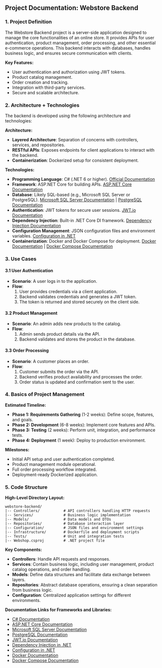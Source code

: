 ## Project Documentation: Webstore Backend

### 1. Project Definition
The Webstore Backend project is a server-side application designed to manage the core functionalities of an online store. It provides APIs for user authentication, product management, order processing, and other essential e-commerce operations. This backend interacts with databases, handles business logic, and ensures secure communication with clients.

**Key Features:**
- User authentication and authorization using JWT tokens.
- Product catalog management.
- Order creation and tracking.
- Integration with third-party services.
- Secure and scalable architecture.

### 2. Architecture + Technologies
The backend is developed using the following architecture and technologies:

**Architecture:**
- **Layered Architecture**: Separation of concerns with controllers, services, and repositories.
- **RESTful APIs**: Exposes endpoints for client applications to interact with the backend.
- **Containerization**: Dockerized setup for consistent deployment.

**Technologies:**
- **Programming Language**: C# (.NET 6 or higher). [Official Documentation](https://learn.microsoft.com/en-us/dotnet/)
- **Framework**: ASP.NET Core for building APIs. [ASP.NET Core Documentation](https://learn.microsoft.com/en-us/aspnet/core/)
- **Database**: Likely SQL-based (e.g., Microsoft SQL Server or PostgreSQL). [Microsoft SQL Server Documentation](https://learn.microsoft.com/en-us/sql/) | [PostgreSQL Documentation](https://www.postgresql.org/docs/)
- **Authentication**: JWT tokens for secure user sessions. [JWT.io Documentation](https://jwt.io/introduction/)
- **Dependency Injection**: Built-in .NET Core DI framework. [Dependency Injection Documentation](https://learn.microsoft.com/en-us/dotnet/core/extensions/dependency-injection)
- **Configuration Management**: JSON configuration files and environment variables. [Configuration in .NET](https://learn.microsoft.com/en-us/aspnet/core/fundamentals/configuration/)
- **Containerization**: Docker and Docker Compose for deployment. [Docker Documentation](https://docs.docker.com/) | [Docker Compose Documentation](https://docs.docker.com/compose/)

### 3. Use Cases

#### 3.1 User Authentication
- **Scenario**: A user logs in to the application.
- **Flow**:
  1. User provides credentials via a client application.
  2. Backend validates credentials and generates a JWT token.
  3. The token is returned and stored securely on the client side.

#### 3.2 Product Management
- **Scenario**: An admin adds new products to the catalog.
- **Flow**:
  1. Admin sends product details via the API.
  2. Backend validates and stores the product in the database.

#### 3.3 Order Processing
- **Scenario**: A customer places an order.
- **Flow**:
  1. Customer submits the order via the API.
  2. Backend verifies product availability and processes the order.
  3. Order status is updated and confirmation sent to the user.

### 4. Basics of Project Management

**Estimated Timeline:**
- **Phase 1: Requirements Gathering** (1-2 weeks): Define scope, features, and goals.
- **Phase 2: Development** (6-8 weeks): Implement core features and APIs.
- **Phase 3: Testing** (2 weeks): Perform unit, integration, and performance tests.
- **Phase 4: Deployment** (1 week): Deploy to production environment.

**Milestones:**
- Initial API setup and user authentication completed.
- Product management module operational.
- Full order processing workflow integrated.
- Deployment-ready Dockerized application.

### 5. Code Structure

**High-Level Directory Layout:**
```
webstore-backend/
|-- Controllers/           # API controllers handling HTTP requests
|-- Services/              # Business logic implementation
|-- Models/                # Data models and DTOs
|-- Repositories/          # Database interaction layer
|-- Configuration/         # JSON files and environment settings
|-- Infrastructure/        # Dockerfile and deployment scripts
|-- Tests/                 # Unit and integration tests
|-- Webshop.csproj         # .NET project file
```

**Key Components:**
- **Controllers**: Handle API requests and responses.
- **Services**: Contain business logic, including user management, product catalog operations, and order handling.
- **Models**: Define data structures and facilitate data exchange between layers.
- **Repositories**: Abstract database operations, ensuring a clean separation from business logic.
- **Configuration**: Centralized application settings for different environments.

**Documentation Links for Frameworks and Libraries:**
- [C# Documentation](https://learn.microsoft.com/en-us/dotnet/)
- [ASP.NET Core Documentation](https://learn.microsoft.com/en-us/aspnet/core/)
- [Microsoft SQL Server Documentation](https://learn.microsoft.com/en-us/sql/)
- [PostgreSQL Documentation](https://www.postgresql.org/docs/)
- [JWT.io Documentation](https://jwt.io/introduction/)
- [Dependency Injection in .NET](https://learn.microsoft.com/en-us/dotnet/core/extensions/dependency-injection)
- [Configuration in .NET](https://learn.microsoft.com/en-us/aspnet/core/fundamentals/configuration/)
- [Docker Documentation](https://docs.docker.com/)
- [Docker Compose Documentation](https://docs.docker.com/compose/)
